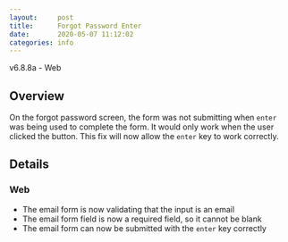 ```yaml
---
layout:     post
title:      Forgot Password Enter
date:       2020-05-07 11:12:02
categories: info
---
```


v6.8.8a - Web

## Overview
On the forgot password screen, the form was not submitting when `enter` was
being used to complete the form. It would only work when the user clicked the
button. This fix will now allow the `enter` key to work correctly.

## Details

### Web
* The email form is now validating that the input is an email
* The email form field is now a required field, so it cannot be blank
* The email form can now be submitted with the `enter` key correctly
